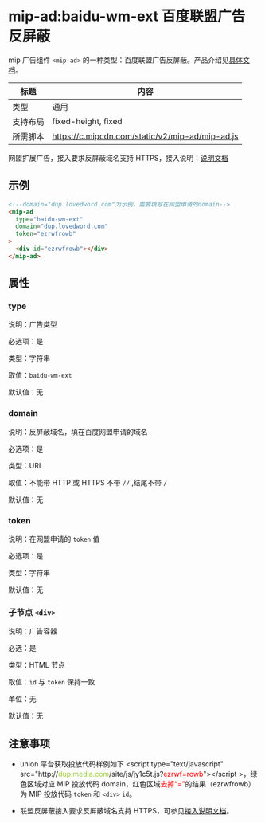 # mip-ad:baidu-wm-ext 百度联盟广告反屏蔽

mip 广告组件 `<mip-ad>` 的一种类型：百度联盟广告反屏蔽。产品介绍见[具体文档](http://yingxiao.baidu.com/zhichi/knowledge/detail.action?channelId=4&classId=13484&knowledgeId=15198)。

标题|内容
----|----
类型|通用
支持布局|fixed-height, fixed
所需脚本|https://c.mipcdn.com/static/v2/mip-ad/mip-ad.js

网盟扩展广告，接入要求反屏蔽域名支持 HTTPS，接入说明：[说明文档](http://yingxiao.baidu.com/zhichi/knowledge/detail.action?channelId=4&classId=13484&knowledgeId=15198)  

## 示例

```html
<!--domain="dup.lovedword.com"为示例，需要填写在网盟申请的domain-->
<mip-ad
  type="baidu-wm-ext"
  domain="dup.lovedword.com"
  token="ezrwfrowb"
>
  <div id="ezrwfrowb"></div>
</mip-ad>
```

## 属性

### type

说明：广告类型

必选项：是

类型：字符串

取值：`baidu-wm-ext`

默认值：无

### domain

说明：反屏蔽域名，填在百度网盟申请的域名

必选项：是

类型：URL

取值：不能带 HTTP 或 HTTPS 不带 `//` ,结尾不带 `/`

默认值：无

### token

说明：在网盟申请的 `token` 值

必选项：是

类型：字符串

默认值：无

### 子节点 `<div>`

说明：广告容器

必选：是

类型：HTML 节点

取值：`id` 与 `token` 保持一致

单位：无

默认值：无

## 注意事项

- union 平台获取投放代码样例如下 &lt;script type="text/javascript" src="http://<font color="yellowgreen">dup.media.com</font>/site/js/jy1c5t.js?<font color="red">ezrwf=rowb</font>"&gt;&lt;/script &gt;，绿色区域对应 MIP 投放代码 domain，红色区域<font color="red">去掉“=”</font>的结果（ezrwfrowb）为 MIP 投放代码 `token` 和 `<div>` `id`。

- 联盟反屏蔽接入要求反屏蔽域名支持 HTTPS，可参见[接入说明文档](http://yingxiao.baidu.com/zhichi/knowledge/detail.action?channelId=4&classId=13484&knowledgeId=15198)。

